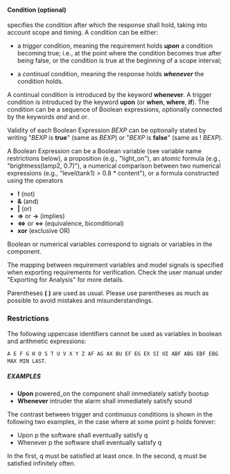 #### Condition (optional)

specifies the condition after which the response shall hold,
taking into account scope and timing. A condition can be either:

* a _trigger_ condition, meaning the requirement holds **_upon_** a condition becoming true; i.e., at the point
where the condition becomes true after being false, or the
condition is true at the beginning of a scope interval;

* a _continual_ condition, meaning the response holds **_whenever_** the condition holds.

A continual condition is introduced by the keyword **whenever**.
A trigger condition is introduced by the keyword **upon** (or **when**,
**where**, **if**).
The condition can be a sequence of Boolean expressions, optionally connected
by the keywords *and* and *or*.

Validity of each Boolean Expression _BEXP_ can be optionally stated by writing
"_BEXP_ is **true**" (same as _BEXP_) or "_BEXP_ is **false**" (same as !
_BEXP_).

A Boolean Expression can be a Boolean variable (see variable name
restrictions below), a proposition (e.g., "light_on"), an atomic formula (e.g.,
"brightness(lamp2, 0.7)"), a numerical comparison between two numerical
expressions (e.g., "level(tank1) > 0.8 * content"), or a formula constructed
using the operators

* **!** (not)
* **&** (and)
* **|** (or)
* **=>** or **->** (implies)
* **<=>** or **<->** (equivalence, biconditional)
* **xor** (exclusive OR)

Boolean or numerical variables correspond to signals or variables in the
component.

The mapping between requirement variables and model signals is specified
when exporting requirements for verification. Check the user manual under
"Exporting for Analysis" for more details.

Parentheses **(** **)** are used as usual. Please use parentheses as much as
possible to avoid mistakes and misunderstandings.  

### Restrictions

The following uppercase identifiers cannot be used as variables in boolean
and arithmetic expressions:

`A E F G H O S T U V X Y Z AF AG AX BU EF EG EX SI UI ABF ABG EBF EBG MAX MIN LAST`.  

##### EXAMPLES

* **Upon** powered_on the component shall immediately satisfy bootup
* **Whenever** intruder the alarm shall immediately satisfy sound

The contrast between trigger and continuous conditions is shown in the following two
examples, in the case where at some point p holds forever:

* Upon p the software shall eventually satisfy q
* Whenever p the software shall eventually satisfy q

In the first, q must be satisfied at least once.
In the second, q must be satisfied infinitely often.
